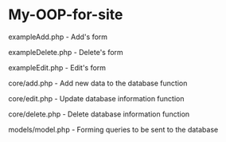 ﻿# My-OOP-for-site
 exampleAdd.php - Add's form


 exampleDelete.php - Delete's form


 exampleEdit.php - Edit's form


 core/add.php - Add new data to the database function


 core/edit.php - Update database information function


 core/delete.php - Delete database information function

 models/model.php - Forming queries to be sent to the database
